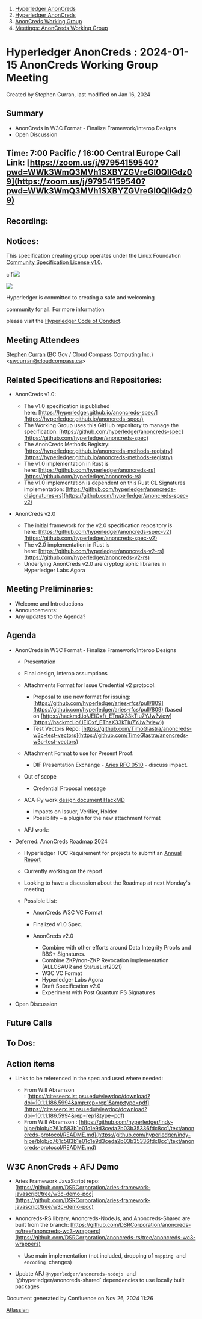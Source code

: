 1. [Hyperledger AnonCreds](index.html)
2. [Hyperledger AnonCreds](Hyperledger-AnonCreds_20283406.html)
3. [AnonCreds Working Group](AnonCreds-Working-Group_20291468.html)
4. [Meetings: AnonCreds Working Group](20291486.html)

# Hyperledger AnonCreds : 2024-01-15 AnonCreds Working Group Meeting

Created by Stephen Curran, last modified on Jan 16, 2024

## Summary

- AnonCreds in W3C Format - Finalize Framework/Interop Designs
- Open Discussion

## Time: 7:00 Pacific / 16:00 Central Europe Call Link: [https://zoom.us/j/97954159540?pwd=WWk3WmQ3MVh1SXBYZGVreGl0QllGdz09](https://zoom.us/j/97954159540?pwd=WWk3WmQ3MVh1SXBYZGVreGl0QllGdz09)

## Recording:

## Notices:

This specification creating group operates under the Linux Foundation [Community Specification License v1.0](https://github.com/hyperledger/anoncreds-spec/blob/main/1._Community_Specification_License-v1.md).

cifi![](https://wiki.hyperledger.org/download/attachments/29034696/Antitrustnotice.png?version=1&modificationDate=1581695654000&api=v2)

![](https://wiki.hyperledger.org/download/attachments/2392771/welcome.png?version=2&modificationDate=1572450107000&api=v2)

Hyperledger is committed to creating a safe and welcoming

community for all. For more information

please visit the [Hyperledger Code of Conduct](https://lf-hyperledger.atlassian.net/wiki/spaces/HYP/pages/19595281/Hyperledger+Code+of+Conduct).

## Meeting Attendees

[Stephen Curran](https://lf-hyperledger.atlassian.net/wiki/people/557058:d676f135-ecd6-465b-b7eb-f87976bf4569?ref=confluence) (BC Gov / Cloud Compass Computing Inc.) &lt;swcurran@cloudcompass.ca&gt;

## Related Specifications and Repositories:

- AnonCreds v1.0:
  
  - The v1.0 specification is published here: [https://hyperledger.github.io/anoncreds-spec/](https://hyperledger.github.io/anoncreds-spec/)
  - The Working Group uses this GitHub repository to manage the specification: [https://github.com/hyperledger/anoncreds-spec](https://github.com/hyperledger/anoncreds-spec)
  - The AnonCreds Methods Registry: [https://hyperledger.github.io/anoncreds-methods-registry](https://hyperledger.github.io/anoncreds-methods-registry)
  - The v1.0 implementation in Rust is here: [https://github.com/hyperledger/anoncreds-rs](https://github.com/hyperledger/anoncreds-rs)
  - The v1.0 implementation is dependent on this Rust CL Signatures implementation: [https://github.com/hyperledger/anoncreds-clsignatures-rs](https://github.com/hyperledger/anoncreds-spec-v2)
- AnonCreds v2.0
  
  - The initial framework for the v2.0 specification repository is here: [https://github.com/hyperledger/anoncreds-spec-v2](https://github.com/hyperledger/anoncreds-spec-v2)
  - The v2.0 implementation in Rust is here: [https://github.com/hyperledger/anoncreds-v2-rs](https://github.com/hyperledger/anoncreds-v2-rs)
  - Underlying AnonCreds v2.0 are cryptographic libraries in Hyperledger Labs Agora

## Meeting Preliminaries:

- Welcome and Introductions
- Announcements:
- Any updates to the Agenda?

## Agenda

- AnonCreds in W3C Format - Finalize Framework/Interop Designs
  
  - Presentation
  - Final design, interop assumptions
  - Attachments Format for Issue Credential v2 protocol:
    
    - Proposal to use new format for issuing: [https://github.com/hyperledger/aries-rfcs/pull/809](https://github.com/hyperledger/aries-rfcs/pull/809) (based on [https://hackmd.io/JEIOxf\_ETnaX33kTIu7YJw?view](https://hackmd.io/JEIOxf_ETnaX33kTIu7YJw?view))
    - Test Vectors Repo: [https://github.com/TimoGlastra/anoncreds-w3c-test-vectors](https://github.com/TimoGlastra/anoncreds-w3c-test-vectors)
  - Attachment Format to use for Present Proof:
    
    - DIF Presentation Exchange - [Aries RFC 0510](https://github.com/hyperledger/aries-rfcs/tree/main/features/0510-dif-pres-exch-attach) - discuss impact.
  - Out of scope
    
    - Credential Proposal message
  - ACA-Py work [design document HackMD](https://hackmd.io/@swcurran/ryZDzTbta)
    
    - Impacts on Issuer, Verifier, Holder
    - Possibility – a plugin for the new attachment format
  - AFJ work:
- Deferred: AnonCreds Roadmap 2024
  
  - Hyperledger TOC Requirement for projects to submit an [Annual Report](https://toc.hyperledger.org/governing-documents/project-annual-review.html)
  - Currently working on the report
  - Looking to have a discussion about the Roadmap at next Monday's meeting
  - Possible List:
    
    - AnonCreds W3C VC Format
    - Finalized v1.0 Spec.
    - AnonCreds v2.0
      
      - Combine with other efforts around Data Integrity Proofs and BBS+ Signatures.
      - Combine ZKP/non-ZKP Revocation implementation (ALLOSAUR and StatusList2021)
      - W3C VC Format
      - Hyperledger Labs Agora
      - Draft Specification v2.0
      - Experiment with Post Quantum PS Signatures
- Open Discussion

## Future Calls

## To Dos:

## Action items

- Links to be referenced in the spec and used where needed:
  
  - From Will Abramson : [https://citeseerx.ist.psu.edu/viewdoc/download?doi=10.1.1.186.5994&amp;rep=rep1&amp;type=pdf](https://citeseerx.ist.psu.edu/viewdoc/download?doi=10.1.1.186.5994&rep=rep1&type=pdf)
  - From Will Abramson : [https://github.com/hyperledger/indy-hipe/blob/c761c583b1e01c1e9d3ceda2b03b35336fdc8cc1/text/anoncreds-protocol/README.md](https://github.com/hyperledger/indy-hipe/blob/c761c583b1e01c1e9d3ceda2b03b35336fdc8cc1/text/anoncreds-protocol/README.md)

## W3C AnonCreds + AFJ Demo

- Aries Framework JavaScript repo: [https://github.com/DSRCorporation/aries-framework-javascript/tree/w3c-demo-poc](https://github.com/DSRCorporation/aries-framework-javascript/tree/w3c-demo-poc)
- Anoncreds-RS library, Anoncreds-NodeJs, and Anoncreds-Shared are built from the branch: [https://github.com/DSRCorporation/anoncreds-rs/tree/anoncreds-wc3-wrappers](https://github.com/DSRCorporation/anoncreds-rs/tree/anoncreds-wc3-wrappers)
  
  - Use main implementation (not included, dropping of `mapping`  and `encoding`  changes)
- Update AFJ `@hyperledger/anoncreds-nodejs`  and \`@hyperledger/anoncreds-shared\` dependencies to use locally built packages

Document generated by Confluence on Nov 26, 2024 11:26

[Atlassian](http://www.atlassian.com/)
